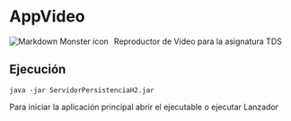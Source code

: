 # AppVideo
Reproductor de Video para la asignatura TDS <img src="AppVideo/src/main/java/recursos/App_invertido.jpg.png"
     alt="Markdown Monster icon"
     style="float: left; margin-right: 10px;" />
## Ejecución

```
java -jar ServidorPersistenciaH2.jar
```

Para iniciar la aplicación principal abrir el ejecutable o ejecutar Lanzador
